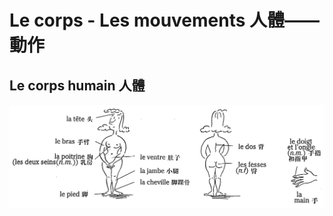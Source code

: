# Le corps - Les mouvements 人體——動作

## Le corps humain 人體

![image-20210713141304438](../images/image-20210713141304438.png)

